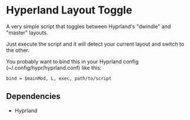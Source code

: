 # Hyperland Layout Toggle

A very simple script that toggles between Hyprland's "dwindle" and "master" layouts.

Just execute the script and it will detect your current layout and switch to the other.

You probably want to bind this in your Hyprland config (~/.config/hypr/hyprland.conf) like this:

```
bind = $mainMod, L, exec, path/to/script
```

## Dependencies

- Hyprland
